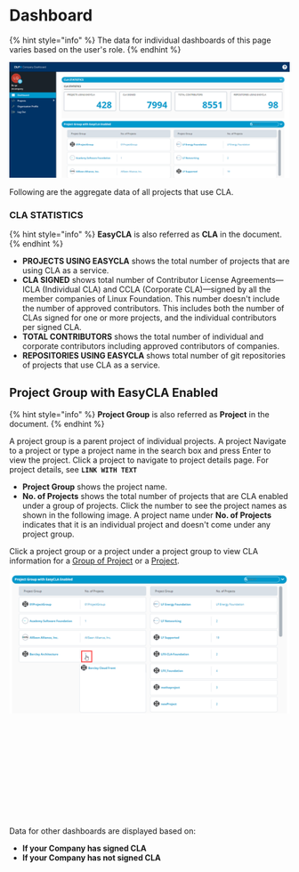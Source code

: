 # Dashboard

{% hint style="info" %}
The data for individual dashboards of this page varies based on the user's role.
{% endhint %}

![Company Dashboard](../../.gitbook/assets/company-dashboard.png)

Following are the aggregate data of all projects that use CLA.

### CLA STATISTICS <a id="cla-statistics"></a>

{% hint style="info" %}
**EasyCLA** is also referred as **CLA** in the document.
{% endhint %}

* **PROJECTS USING EASYCLA** shows the total number of projects that are using CLA as a service.
* **CLA SIGNED** shows total number of Contributor License Agreements—ICLA \(Individual CLA\) and CCLA \(Corporate CLA\)—signed by all the member companies of Linux Foundation. This number doesn't include the number of approved contributors. This includes both the number of CLAs signed for one or more projects, and the individual contributors per signed CLA.
* **TOTAL CONTRIBUTORS** shows the total number of individual and corporate contributors including approved contributors of companies.
* **REPOSITORIES USING EASYCLA** shows total number of git repositories of projects that use CLA as a service.

## Project Group with EasyCLA Enabled

{% hint style="info" %}
**Project Group** is also referred as **Project** in the document.
{% endhint %}

​A project group is a parent project of individual projects. A project  Navigate to a project or type a project name in the search box and press Enter to view the project. Click a project to navigate to project details page. For project details, see **`LINK WITH TEXT`**

* **Project Group** shows the project name.
* **No. of Projects** shows the total number of projects that are CLA enabled under a group of projects. Click the number to see the project names as shown in the following image. A project name under **No. of Projects** indicates that it is an individual project and doesn't come under any project group.

Click a project group or a project under a project group to view CLA information for a [Group of Project](https://dibya-test-org.gitbook.io/company-dashboard/projects/foundations/easycla#cla-statistics) or a [Project](projects/projects/easycla/).

![View Projects](../../.gitbook/assets/view-projects.png)

​

​

​

​

​

​

Data for other dashboards are displayed based on:

* **If your Company has signed CLA**
* **If your Company has not signed CLA**

##  <a id="if-your-company-has-signed-cla"></a>

​

